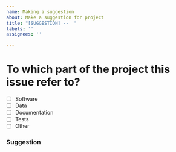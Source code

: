 ```yaml
---
name: Making a suggestion
about: Make a suggestion for project
title: "[SUGGESTION] --  "
labels: ''
assignees: ''

---
```


# To which part of the project this issue refer to?

- [ ] Software
- [ ] Data
- [ ] Documentation
- [ ] Tests
- [ ] Other

### Suggestion

